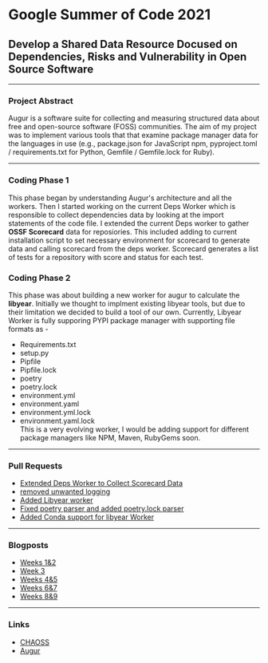 # Google Summer of Code 2021 
## Develop a Shared Data Resource Docused on Dependencies, Risks and Vulnerability in Open Source Software
---
### Project Abstract
Augur is a software suite for collecting and measuring structured data about free and open-source software (FOSS) communities. The aim of my project was to implement various tools that that examine package manager data for the languages in use (e.g., package.json for JavaScript npm, pyproject.toml / requirements.txt for Python, Gemfile / Gemfile.lock for Ruby).

---
### Coding Phase 1 
This phase began by understanding Augur's architecture and all the workers. Then I started working on the current Deps Worker which is responsible to collect dependencies data by looking at the import statements of the code file. I extended the current Deps worker to gather **OSSF Scorecard** data for reposiories. This included adding to current installation script to set necessary environment for scorecard to generate data and calling scorecard from the deps worker. Scorecard generates a list of tests for a repository with score and status for each test.

### Coding Phase 2 
This phase was about building a new worker for augur to calculate the **libyear**. Initially we thought to implment existing libyear tools, but due to their limitation we decided to build a tool of our own. Currently, Libyear Worker is fully supporing PYPI package manager with supporting file formats as -

- Requirements.txt
- setup.py
- Pipfile
- Pipfile.lock
- poetry
- poetry.lock
- environment.yml
- environment.yaml
- environment.yml.lock
- environment.yaml.lock  
This is a very evolving worker, I would be adding support for different package managers like NPM, Maven, RubyGems soon.
---
### Pull Requests
- [Extended Deps Worker to Collect Scorecard Data](https://github.com/chaoss/augur/pull/1307)
- [removed unwanted logging](https://github.com/chaoss/augur/pull/1334)
- [Added Libyear worker](https://github.com/chaoss/augur/pull/1428)
- [Fixed poetry parser and added poetry.lock parser](https://github.com/chaoss/augur/pull/1433)
- [Added Conda support for libyear Worker](https://github.com/chaoss/augur/pull/1437)
---
### Blogposts
- [Weeks 1&2](https://dhruvhsachdev.medium.com/gsoc21-chaoss-coding-period-week-1-2-158d11de8096)
- [Week 3](https://dhruvhsachdev.medium.com/gsoc21-chaoss-week-3-eacca81a3886)
- [Weeks 4&5](https://dhruvhsachdev.medium.com/gsoc21-chaoss-coding-period-week-4-5-fb5e80b96cc9)
- [Weeks 6&7](https://dhruvhsachdev.medium.com/gsoc21-chaoss-coding-period-week-6-7-4c3b3ac5173b)
- [Weeks 8&9](https://dhruvhsachdev.medium.com/gsoc21-chaoss-coding-period-week-8-9-f9455e55ee7a)

---
### Links
- [CHAOSS](https://chaoss.community)
- [Augur](https://github.com/chaoss/augur)


